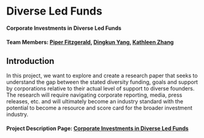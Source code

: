 # Diverse Led Funds

**Corporate Investments in Diverse Led Funds**

#### Team Members: [Piper Fitzgerald](https://github.com/phf9),  [Dingkun Yang](https://github.com/Yer1k), [Kathleen Zhang](https://github.com/kathl33nzhang)


## Introduction
In this project, we want to explore and create a research paper that seeks to understand the gap between the stated diversity funding, goals and support by corporations relative to their actual level of support to diverse founders. The research will require navigating corporate reporting, media, press releases, etc. and will ultimately become an industry standard with the potential to become a resource and score card for the broader investment industry.

#### Project Description Page: [Corporate Investments in Diverse Led Funds](https://bigdata.duke.edu/projects/corporate-investments-in-diverse-led-funds/)